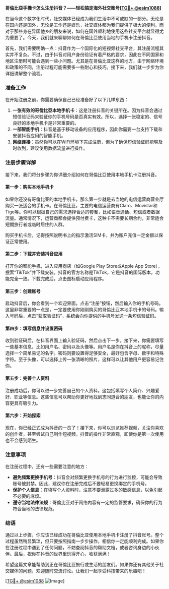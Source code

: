 **哥倫比亞手機卡怎么注册抖音？——轻松搞定海外社交账号[[TG💪+ @esim1088](https://t.me/s/esim1088)]**

在当今这个数字化时代，社交媒体已经成为我们生活中不可或缺的一部分。无论是在国内还是国外，无论是工作还是娱乐，社交媒体都为我们提供了极大的便利。而对于那些身在异国他乡的朋友来说，如何在国外顺利地使用这些社交平台就显得尤为重要了。今天，我们就来聊聊如何在哥倫比亞使用当地的手机卡注册抖音。

首先，我们需要明确一点：抖音作为一个国际化的短视频社交平台，其注册流程其实并不复杂。不过，由于抖音对用户身份验证有着严格的要求，因此在不同国家和地区注册时可能会遇到一些小问题。尤其是在哥倫比亚这样的地方，由于网络环境和政策的不同，注册过程可能需要多一些耐心和技巧。接下来，我们就一步步为你详细讲解整个流程。

### **准备工作**
在开始注册之前，你需要确保自己已经准备好了以下几样东西：
1. **一张有效的哥倫比亞本地手机卡**：这是注册抖音的关键所在。因为抖音会通过短信验证码来验证你的手机号码是否真实有效。所以，选择一张稳定的、信号良好的本地手机卡是非常重要的。
2. **一部智能手机**：抖音是基于移动设备的应用程序，因此你需要一台支持下载和安装抖音应用的智能手机。
3. **网络连接**：虽然你可以在WiFi环境下完成注册，但为了确保短信验证码能够及时收到，建议使用数据流量进行操作。

### **注册步骤详解**
接下来，我们将分步骤为你详细介绍如何在哥倫比亞使用本地手机卡注册抖音。

#### **第一步：购买本地手机卡**
如果你还没有哥倫比亚的本地手机卡，那么第一步就是去当地的电信运营商营业厅购买一张适合的手机卡。在哥倫比亚，主要的电信运营商有Claro、Movistar和Tigo等。你可以根据自己的需求选择合适的套餐，比如语音通话、短信或者数据流量。通常情况下，运营商都会提供预付费卡，这种卡不需要长期合约，非常适合短期旅行者或临时居住的人群。

购买手机卡后，记得按照说明书上的指示激活SIM卡，并为账户充值一定金额以保证正常使用。

#### **第二步：下载并安装抖音应用**
打开你的智能手机，进入应用商店（如Google Play Store或Apple App Store），搜索“TikTok”并下载安装。抖音的官方名称是TikTok，它是抖音的国际版本，功能完全一致。下载完成后，点击图标启动应用程序。

#### **第三步：创建账号**
启动抖音后，你会看到一个欢迎界面。点击“注册”按钮，然后输入你的手机号码。这里非常重要的一点是，一定要使用你刚刚购买的哥倫比亚本地手机卡的号码。输入号码后，点击“获取验证码”，系统会向你提供的手机号发送一条短信验证码。

#### **第四步：填写信息并设置密码**
收到验证码后，在抖音界面上输入验证码，然后点击下一步。接下来，你需要填写一些基本信息，比如用户名、密码以及头像等。用户名是你在抖音上的昵称，尽量选择一个简单易记的名字。密码则要设置得足够安全，最好包含字母、数字和特殊字符。至于头像，可以选择上传一张清晰的照片，这样可以让其他用户更容易记住你。

#### **第五步：完善个人资料**
注册成功后，你可以进一步完善自己的个人资料。这包括填写个人简介、兴趣爱好、职业等信息。这些信息可以帮助你更好地找到志同道合的朋友，也能让你的内容更具有吸引力。

#### **第六步：开始探索**
现在，你已经正式成为抖音的一员了！接下来，你可以浏览推荐视频，关注你喜欢的创作者，甚至尝试自己制作短视频。抖音的操作非常直观，即使你是第一次使用也不会感到陌生。

### **注意事项**
在注册过程中，还有一些需要注意的地方：
- **避免频繁更换手机号**：抖音会对频繁更换手机号的行为进行监控，可能会导致账号被封禁。因此，建议你在注册完成后不要轻易更换绑定的手机号。
- **保护个人信息**：在填写个人资料时，注意不要泄露过多的敏感信息，以免引起不必要的麻烦。
- **遵守当地法律法规**：哥倫比亚对于网络内容有一定的监管要求，确保你的行为符合当地的法律规范。

### **结语**
通过以上步骤，你应该已经成功在哥倫比亚使用本地手机卡注册了抖音账号。整个过程虽然稍显繁琐，但只要按照指南一步步操作，相信你一定能顺利完成。如果你在注册过程中遇到了任何问题，不妨查阅抖音的帮助文档，或者咨询身边的小伙伴。最后，祝你在抖音的世界里玩得开心，收获满满！

希望这篇文章能帮助到正在哥倫比亚旅行或生活的朋友们。如果你还有其他关于社交媒体的问题，欢迎随时交流讨论。让我们一起享受科技带来的乐趣吧！

[[TG💪+ @esim1088](https://t.me/s/esim1088) ![Image](https://i.postimg.cc/4NQfJmqS/Snipaste-2025-05-13-00-14-12.png)]